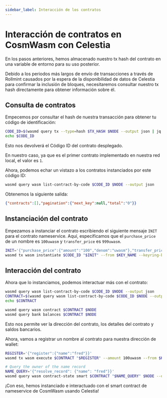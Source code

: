 ```yaml
---
sidebar_label: Interacción de los contratos
---
```


# Interacción de contratos en CosmWasm con Celestia
<!-- markdownlint-disable MD013 -->

En los pasos anteriores, hemos almacenado nuestro tx hash del contrato en una variable de entorno para su uso posterior.

Debido a los periodos más largos de envío de transacciones a través de Rollmint causados por la espera de la disponibilidad de datos de Celestia para confirmar la inclusión de bloques, necesitaremos consultar nuestro tx hash directamente para obtener información sobre él.

## Consulta de contratos

Empecemos por consultar el hash de nuestra transacción para obtener tu código de identificación:

```sh
CODE_ID=$(wasmd query tx --type=hash $TX_HASH $NODE --output json | jq -r '.logs[0].events[-1].attributes[0].value')
echo $CODE_ID
```

Esto nos devolverá el Código ID del contrato desplegado.

En nuestro caso, ya que es el primer contrato implementado en nuestra red local, el valor es `1`.

Ahora, podemos echar un vistazo a los contratos instanciados por este código ID:

```sh
wasmd query wasm list-contract-by-code $CODE_ID $NODE --output json
```

Obtenemos la siguiente salida:

```json
{"contracts":[],"pagination":{"next_key":null,"total":"0"}}
```

## Instanciación del contrato

Empezamos a instanciar el contrato escribiendo el siguiente mensaje `INIT` para el contrato nameservice. Aquí, especificamos que el `purchase_price` de un nombre es `100uwasm` y `transfer_price` es `999uwasm`.

```sh
INIT='{"purchase_price":{"amount":"100","denom":"uwasm"},"transfer_price":{"amount":"999","denom":"uwasm"}}'
wasmd tx wasm instantiate $CODE_ID "$INIT" --from $KEY_NAME --keyring-backend test --label "name service" $TXFLAG -y --no-admin
```

## Interacción del contrato

Ahora que lo instanciamos, podemos interactuar más con el contrato:

```sh
wasmd query wasm list-contract-by-code $CODE_ID $NODE --output json
CONTRACT=$(wasmd query wasm list-contract-by-code $CODE_ID $NODE --output json | jq -r '.contracts[-1]')
echo $CONTRACT

wasmd query wasm contract $CONTRACT $NODE
wasmd query bank balances $CONTRACT $NODE
```

Esto nos permite ver la dirección del contrato, los detalles del contrato y saldos bancarios.

Ahora, vamos a registrar un nombre al contrato para nuestra dirección de wallet:

```sh
REGISTER='{"register":{"name":"fred"}}'
wasmd tx wasm execute $CONTRACT "$REGISTER" --amount 100uwasm --from $KEY_NAME $TXFLAG -y

# Query the owner of the name record
NAME_QUERY='{"resolve_record": {"name": "fred"}}'
wasmd query wasm contract-state smart $CONTRACT "$NAME_QUERY" $NODE --output json
```

¡Con eso, hemos instanciado e interactuado con el smart contract de nameservice de CosmWasm usando Celestia!

